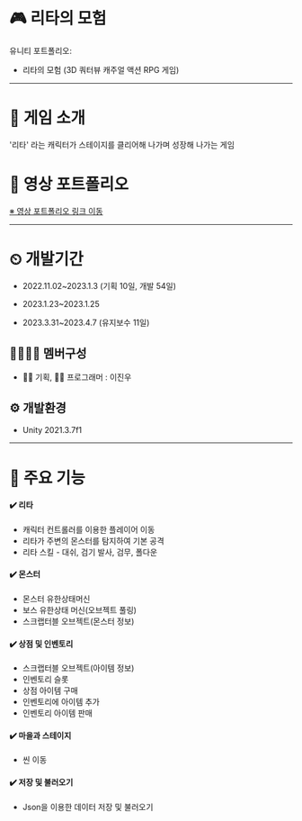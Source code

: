 # 🎮 리타의 모험
유니티 포트폴리오: 
- 리타의 모험 (3D 쿼터뷰 캐주얼 액션 RPG 게임)

---

# 📣 게임 소개
'리타' 라는 캐릭터가 스테이지를 클리어해 나가며 성장해 나가는 게임

# 🎥 영상 포트폴리오
[※ 영상 포트폴리오 링크 이동](https://drive.google.com/file/d/1A26lBAHUtruqkKa_A75RcS9zuTmyu2xW/view?usp=sharing)

---

# ⏲ 개발기간
- 2022.11.02~2023.1.3 (기획 10일, 개발 54일)
  
- 2023.1.23~2023.1.25
- 2023.3.31~2023.4.7 (유지보수 11일)

## 👨‍👨‍👧‍👧 멤버구성
- 👩‍🏫 기획, 👨‍💻 프로그래머  : 이진우


## ⚙️ 개발환경
- Unity 2021.3.7f1

---

# 📌 주요 기능

#### ✔️ 리타
- 캐릭터 컨트롤러를 이용한 플레이어 이동
- 리타가 주변의 몬스터를 탐지하여 기본 공격
- 리타 스킬 - 대쉬, 검기 발사, 검무, 폴다운

#### ✔️ 몬스터
- 몬스터 유한상태머신
- 보스 유한상태 머신(오브젝트 풀링)
- 스크랩터블 오브젝트(몬스터 정보)


#### ✔️ 상점 및 인벤토리
- 스크랩터블 오브젝트(아이템 정보)
- 인벤토리 슬롯
- 상점 아이템 구매
- 인벤토리에 아이템 추가
- 인벤토리 아이템 판매

#### ✔️ 마을과 스테이지
- 씬 이동

#### ✔️ 저장 및 불러오기
- Json을 이용한 데이터 저장 및 불러오기
